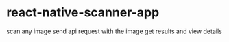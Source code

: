 # react-native-scanner-app
scan any image send api request with the image get results and view details

